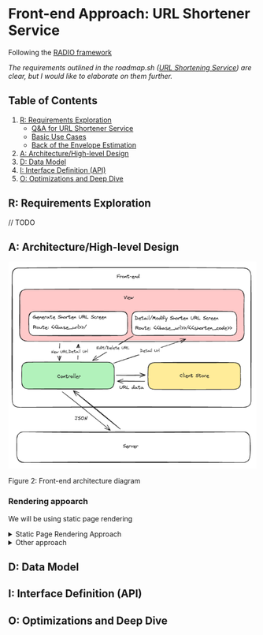 # Front-end Approach: URL Shortener Service

Following the [RADIO framework](https://www.greatfrontend.com/system-design/framework)

*The requirements outlined in the roadmap.sh ([URL Shortening Service](https://roadmap.sh/projects/url-shortening-service)) are clear, but I would like to elaborate on them further.*

## Table of Contents

1. [R: Requirements Exploration](#r-requirements-exploration)
   - [Q&A for URL Shortener Service](#qa-for-url-shortener-service)
   - [Basic Use Cases](#basic-use-cases)
   - [Back of the Envelope Estimation](#back-of-the-envelope-estimation)
2. [A: Architecture/High-level Design](#a-architecturehigh-level-design)
3. [D: Data Model](#d-data-model)
4. [I: Interface Definition (API)](#i-interface-definition-api)
5. [O: Optimizations and Deep Dive](#o-optimizations-and-deep-dive)

## R: Requirements Exploration

// TODO

## A: Architecture/High-level Design

![Front-end Architecture](fe_architech.png)

Figure 2: Front-end architecture diagram

### Rendering appoarch

We will be using static page rendering

<details>
<summary>Static Page Rendering Approach</summary>

> Due to the simple use case of the front end and the lack of requirement for highly interactive features, we will be using a static page rendering approach.
>
> This approach will allow us to serve the necessary HTML, CSS, and JavaScript files directly from the server without the need for complex client-side rendering or dynamic content generation.
>
> Static page rendering is efficient and suitable for our needs, ensuring quick load times and ease of maintenance.
</details>

<details>
<summary>Other approach</summary>

> **Server-side rendering (SSR):**
>
> Rendering the HTML on the server side, which is the most traditional way. Best for static content that require SEO and does not require heavy user interaction. Websites like blogs, documentation sites, e-commerce websites are built using SSR.
>
> **Client-side rendering (CSR):**
>
> Rendering in the browser, by dynamically adding DOM elements into the page using JavaScript. Best for interactive content. Applications like dashboards, chat apps are built using CSR.

</details>

## D: Data Model

## I: Interface Definition (API)

## O: Optimizations and Deep Dive
